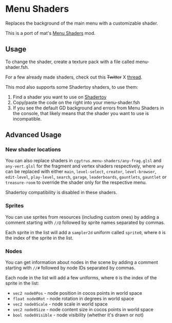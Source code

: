 # Menu Shaders
Replaces the background of the main menu with a customizable shader.

This is a port of mat's [Menu Shaders](https://github.com/matcool/small-gd-mods/blob/3e1783c7e281cbbccd53f9c4ceb697d5a6f839dd/src/menu-shaders.cpp) mod.

## Usage
To change the shader, create a texture pack with a file called menu-shader.fsh.

For a few already made shaders, check out this ~~Twitter~~ X [thread](https://twitter.com/mateus44_/status/1412108556921344006?s=20).

This mod also supports some Shadertoy shaders, to use them:
1. Find a shader you want to use on [Shadertoy](https://shadertoy.com)
2. Copy/paste the code on the right into your menu-shader.fsh
3. If you see the default GD background and errors from Menu Shaders in the console, that likely means that the shader you want to use is incompatible.

## Advanced Usage

### New shader locations
You can also replace shaders in `cgytrus.menu-shaders/any-frag.glsl` and `any-vert.glsl`
for the fragment and vertex shaders respectively,
where `any` can be replaced with either `main`, `level-select`, `creator`, `level-browser`,
`edit-level`, `play-level`, `search`, `garage`, `leaderboards`,
`gauntlets`, `gauntlet` or `treasure-room` to override the shader only for the respective menu.

Shadertoy compatibility is disabled in these shaders.

### Sprites
You can use sprites from resources (including custom ones) by adding a comment starting with `//@`
followed by sprite names separated by commas.

Each sprite in the list will add a `sampler2d` uniform called `sprite0`,
where `0` is the index of the sprite in the list.

### Nodes
You can get information about nodes in the scene by adding a comment starting with `//#`
followed by node IDs separated by commas.

Each node in the list will add a few uniforms, where `0` is the index of the sprite in the list:
- `vec2 node0Pos` - node position in cocos points in world space
- `float node0Rot` - node rotation in degrees in world space
- `vec2 node0Scale` - node scale in world space
- `vec2 node0Size` - node content size in cocos points in world space
- `bool node0Visible` - node visibility (whether it's drawn or not)

